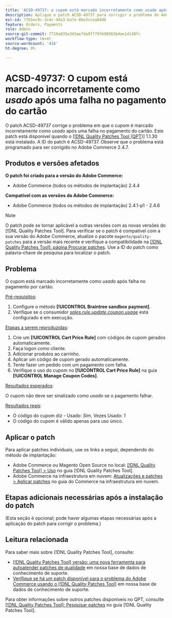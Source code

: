 ```yaml
---
title: 'ACSD-49737: o cupom está marcado incorretamente como usado após um pagamento de cartão com falha'
description: Aplique o patch ACSD-49737 para corrigir o problema do Adobe Commerce em que o cupom é marcado incorretamente como usado após uma falha no pagamento por cartão.
exl-id: 77b5ec9c-3c4c-4da3-ba7e-8be3ccea04d0
feature: Orders, Payments
role: Admin
source-git-commit: 7718a835e343ae7da9ff79f690503b4ee1d140fc
workflow-type: tm+mt
source-wordcount: '416'
ht-degree: 0%

---
```


# ACSD-49737: O cupom está marcado incorretamente como *usado* após uma falha no pagamento do cartão

O patch ACSD-49737 corrige o problema em que o cupom é marcado incorretamente como *usado* após uma falha no pagamento do cartão. Este patch está disponível quando o [[!DNL Quality Patches Tool (QPT)]](/help/announcements/adobe-commerce-announcements/magento-quality-patches-released-new-tool-to-self-serve-quality-patches.md) 1.1.30 está instalado. A ID do patch é ACSD-49737. Observe que o problema está programado para ser corrigido no Adobe Commerce 2.4.7.

## Produtos e versões afetados

**O patch foi criado para a versão do Adobe Commerce:**

* Adobe Commerce (todos os métodos de implantação) 2.4.4

**Compatível com as versões do Adobe Commerce:**

* Adobe Commerce (todos os métodos de implantação) 2.4.1-p1 - 2.4.6

>[!NOTE]
>
>O patch pode se tornar aplicável a outras versões com as novas versões do [!DNL Quality Patches Tool]. Para verificar se o patch é compatível com a sua versão do Adobe Commerce, atualize o pacote `magento/quality-patches` para a versão mais recente e verifique a compatibilidade na [[!DNL Quality Patches Tool]: página Procurar patches](https://experienceleague.adobe.com/tools/commerce-quality-patches/index.html?lang=pt-BR). Use a ID do patch como palavra-chave de pesquisa para localizar o patch.

## Problema

O cupom está marcado incorretamente como *usado* após falha no pagamento por cartão.

<u>Pré-requisitos</u>:

1. Configure o método **[!UICONTROL Braintree sandbox payment]**.
1. Verifique se o consumidor [*sales.rule.update.coupon.usage*](https://experienceleague.adobe.com/docs/commerce-operations/configuration-guide/message-queues/consumers.html?lang=pt-BR) está configurado e em execução.

<u>Etapas a serem reproduzidas</u>:

1. Crie um **[!UICONTROL Cart Price Rule]** com códigos de cupom gerados automaticamente.
1. Faça logon como cliente.
1. Adicionar produtos ao carrinho.
1. Aplicar um código de cupom gerado automaticamente.
1. Tente fazer um pedido com um pagamento com falha.
1. Verifique o uso do cupom no **[!UICONTROL Cart Price Rule]** na guia **[!UICONTROL Manage Coupon Codes]**.

<u>Resultados esperados</u>:

O cupom não deve ser sinalizado como *usado* se o pagamento falhar.

<u>Resultados reais</u>:

* O código do cupom diz - Usado: *Sim*, Vezes Usado: *1*
* O código do cupom é válido apenas para uso único.

## Aplicar o patch

Para aplicar patches individuais, use os links a seguir, dependendo do método de implantação:

* Adobe Commerce ou Magento Open Source no local: [[!DNL Quality Patches Tool] > Uso](https://experienceleague.adobe.com/docs/commerce-operations/tools/quality-patches-tool/usage.html?lang=pt-BR) no guia [!DNL Quality Patches Tool].
* Adobe Commerce na infraestrutura em nuvem: [Atualizações e patches > Aplicar patches](https://experienceleague.adobe.com/docs/commerce-cloud-service/user-guide/develop/upgrade/apply-patches.html?lang=pt-BR) no guia do Commerce na infraestrutura em nuvem.

## Etapas adicionais necessárias após a instalação do patch

(Esta seção é opcional; pode haver algumas etapas necessárias após a aplicação do patch para corrigir o problema.) 

## Leitura relacionada

Para saber mais sobre [!DNL Quality Patches Tool], consulte:

* [[!DNL Quality Patches Tool] versão: uma nova ferramenta para autoatender patches de qualidade](/help/announcements/adobe-commerce-announcements/magento-quality-patches-released-new-tool-to-self-serve-quality-patches.md) em nossa base de dados de conhecimento de suporte.
* [Verifique se há um patch disponível para o problema do Adobe Commerce usando o [!DNL Quality Patches Tool]](/help/support-tools/patches-available-in-qpt-tool/check-patch-for-magento-issue-with-magento-quality-patches.md) em nossa base de dados de conhecimento de suporte.

Para obter informações sobre outros patches disponíveis no QPT, consulte [[!DNL Quality Patches Tool]: Pesquisar patches](https://experienceleague.adobe.com/tools/commerce-quality-patches/index.html?lang=pt-BR) no guia [!DNL Quality Patches Tool].
